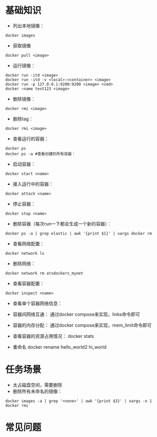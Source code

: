 # 基础知识
* 列出本地镜像：
```
docker images
```

* 获取镜像
```
docker pull <image>
```

* 运行镜像：
```
docker run -itd <image>
docker run -itd -v <local>:<container> <image>
docker run -p 127.0.0.1:9200:9200 <image> <cmd>
docker —name test123 <image>
```

* 删除镜像：
```
docker rmi <image>
```

* 删除tag：
```
docker rmi <image>
```

* 查看运行的容器：
```
docker ps 
docker ps -a #查看创建的所有容器：
```

* 启动容器：
```
docker start <name>
```

* 接入运行中的容器：
```
docker attach <name>
```

* 停止容器：
```
docker stop <name>
```

* 删除容器（每次run一下都会生成一个新的容器）：
```
docker ps -a | grep elastic | awk '{print $1}' | xargs docker rm
```

* 查看网络配置：
```
docker network ls
```

* 删除网络：
```
docker network rm atsdockers_mynet
```

* 查看容器配置：
```
docker inspect <name>
```

* 查看单个容器网络信息：

* 容器间网络互通：
通过docker compose来实现，links命令即可

* 容器的内存分配：
通过docker compose来实现，mem_limit命令即可

* 查看容器的资源占用情况：
docker stats

* 重命名
docker rename hello_world2 hi_world

# 任务场景
* 太占磁盘空间，需要删除
* 删除所有未命名的镜像：
```
docker images -a | grep '<none>' | awk '{print $3}' | xargs -n 1 docker rmi
```

# 常见问题